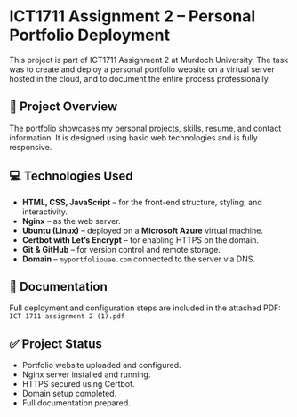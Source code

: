 # ICT1711 Assignment 2 – Personal Portfolio Deployment

This project is part of ICT1711 Assignment 2 at Murdoch University. The task was to create and deploy a personal portfolio website on a virtual server hosted in the cloud, and to document the entire process professionally.

## 📁 Project Overview

The portfolio showcases my personal projects, skills, resume, and contact information. It is designed using basic web technologies and is fully responsive.

## 💻 Technologies Used

- **HTML, CSS, JavaScript** – for the front-end structure, styling, and interactivity.
- **Nginx** – as the web server.
- **Ubuntu (Linux)** – deployed on a **Microsoft Azure** virtual machine.
- **Certbot with Let’s Encrypt** – for enabling HTTPS on the domain.
- **Git & GitHub** – for version control and remote storage.
- **Domain** – `myportfoliouae.com` connected to the server via DNS.

## 📄 Documentation

Full deployment and configuration steps are included in the attached PDF:  
`ICT 1711 assignment 2 (1).pdf`

## ✅ Project Status

- Portfolio website uploaded and configured.
- Nginx server installed and running.
- HTTPS secured using Certbot.
- Domain setup completed.
- Full documentation prepared.
